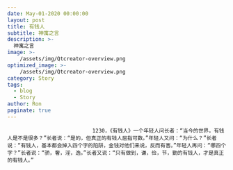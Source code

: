 ```yaml
---
date: May-01-2020 00:00:00
layout: post
title: 有钱人
subtitle: 神寓之言
description: >-
  神寓之言
image: >-
    /assets/img/Qtcreator-overview.png
optimized_image: >-
    /assets/img/Qtcreator-overview.png
category: Story
tags:
  - blog
  - Story
author: Ron
paginate: true
---
```


							　　1230，《有钱人》一个年轻人问长者：“当今的世界，有钱人是不是很多？”长者说：“是的，但真正的有钱人屈指可数。”年轻人又问：“为什么？”长者说：“有钱人，基本都会掉入四个字的陷阱，金钱对他们来说，反而有害。”年轻人再问：“哪四个字？”长者说：“骄，奢，淫，逸。”长者又说：“只有做到，谦，俭，节，勤的有钱人，才是真正的有钱人。”
							
							
						